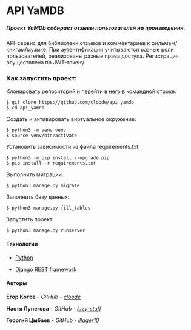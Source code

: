 # API YaMDB

##### Проект YaMDb собирает отзывы пользователей на произведения.
API-сервис для библиотеки отзывов и комментариев к фильмам/книгам/музыке.
При аутентификации учитываются разные роли пользователей, реализованы разные права доступа. Регистрация осуществлена по JWT-токену.

### Как запустить проект:

Клонировать репозиторий и перейти в него в командной строке:

```
$ git clone https://github.com/cloode/api_yamdb
$ cd api_yamdb
```
Cоздать и активировать виртуальное окружение:

```
$ python3 -m venv venv
$ source venv/bin/activate
```

Установить зависимости из файла requirements.txt:

```
$ python3 -m pip install --upgrade pip
$ pip install -r requirements.txt
```

Выполнить миграции:

```
$ python3 manage.py migrate
```

Заполнить бвзу данных:

```
$ python3 manage.py fill_tables
```

Запустить проект:

```
$ python3 manage.py runserver
```

#### Технологии
  
* [Python](https://www.python.org)

* [Django REST framework](https://www.django-rest-framework.org)

#### Авторы

**Егор Котов** - *GitHub* - *[cloode](https://github.com/cloode)*

**Настя Лунегова** - *GitHub* - *[lazy-stuff](https://github.com/lazy-stuff)*

**Георгий Цыбаев** - *GitHub* - *[illager10](https://github.com/illager10)*
